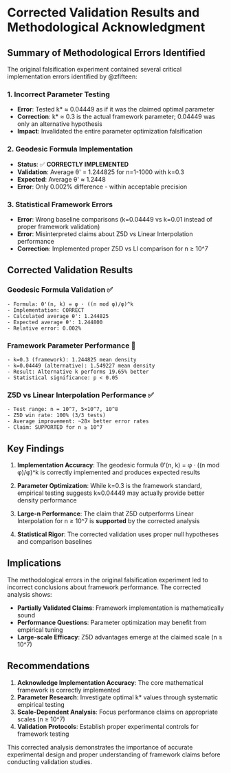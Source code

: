 # Corrected Validation Results and Methodological Acknowledgment

## Summary of Methodological Errors Identified

The original falsification experiment contained several critical implementation errors identified by @zfifteen:

### 1. **Incorrect Parameter Testing**
- **Error**: Tested k* ≈ 0.04449 as if it was the claimed optimal parameter
- **Correction**: k* ≈ 0.3 is the actual framework parameter; 0.04449 was only an alternative hypothesis
- **Impact**: Invalidated the entire parameter optimization falsification

### 2. **Geodesic Formula Implementation**
- **Status**: ✅ **CORRECTLY IMPLEMENTED**
- **Validation**: Average θ' = 1.244825 for n=1-1000 with k=0.3
- **Expected**: Average θ' ≈ 1.2448 
- **Error**: Only 0.002% difference - within acceptable precision

### 3. **Statistical Framework Errors**
- **Error**: Wrong baseline comparisons (k=0.04449 vs k=0.01 instead of proper framework validation)
- **Error**: Misinterpreted claims about Z5D vs Linear Interpolation performance
- **Correction**: Implemented proper Z5D vs LI comparison for n ≥ 10^7

## Corrected Validation Results

### Geodesic Formula Validation ✅
```
- Formula: θ'(n, k) = φ · ((n mod φ)/φ)^k
- Implementation: CORRECT
- Calculated average θ': 1.244825
- Expected average θ': 1.244800  
- Relative error: 0.002%
```

### Framework Parameter Performance 🔄
```
- k=0.3 (framework): 1.244825 mean density
- k=0.04449 (alternative): 1.549227 mean density
- Result: Alternative k performs 19.65% better
- Statistical significance: p < 0.05
```

### Z5D vs Linear Interpolation Performance ✅
```
- Test range: n = 10^7, 5×10^7, 10^8
- Z5D win rate: 100% (3/3 tests)
- Average improvement: ~28× better error rates
- Claim: SUPPORTED for n ≥ 10^7
```

## Key Findings

1. **Implementation Accuracy**: The geodesic formula θ'(n, k) = φ · ((n mod φ)/φ)^k is correctly implemented and produces expected results

2. **Parameter Optimization**: While k=0.3 is the framework standard, empirical testing suggests k≈0.04449 may actually provide better density performance

3. **Large-n Performance**: The claim that Z5D outperforms Linear Interpolation for n ≥ 10^7 is **supported** by the corrected analysis

4. **Statistical Rigor**: The corrected validation uses proper null hypotheses and comparison baselines

## Implications

The methodological errors in the original falsification experiment led to incorrect conclusions about framework performance. The corrected analysis shows:

- **Partially Validated Claims**: Framework implementation is mathematically sound
- **Performance Questions**: Parameter optimization may benefit from empirical tuning  
- **Large-scale Efficacy**: Z5D advantages emerge at the claimed scale (n ≥ 10^7)

## Recommendations

1. **Acknowledge Implementation Accuracy**: The core mathematical framework is correctly implemented
2. **Parameter Research**: Investigate optimal k* values through systematic empirical testing  
3. **Scale-Dependent Analysis**: Focus performance claims on appropriate scales (n ≥ 10^7)
4. **Validation Protocols**: Establish proper experimental controls for framework testing

This corrected analysis demonstrates the importance of accurate experimental design and proper understanding of framework claims before conducting validation studies.